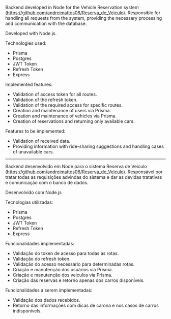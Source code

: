 Backend developed in Node for the Vehicle Reservation system (https://github.com/andreimattos06/Reserva_de_Veiculo). Responsible for handling all requests from the system, providing the necessary processing and communication with the database.

Developed with Node.js.

Technologies used:
* Prisma
* Postgres
* JWT Token
* Refresh Token
* Express


Implemented features:
* Validation of access token for all routes.
* Validation of the refresh token.
* Validation of the required access for specific routes.
* Creation and maintenance of users via Prisma.
* Creation and maintenance of vehicles via Prisma.
* Creation of reservations and returning only available cars.


Features to be implemented:
* Validation of received data.
* Providing information with ride-sharing suggestions and handling cases of unavailable cars.

----------------------------------------------------------------------------------------------------------------------------------------------------------------------------------------------



Backend desenvolvido em Node para o sistema Reserva de Veiculo (https://github.com/andreimattos06/Reserva_de_Veiculo). Responsável por tratar todas as requisições advindas do sistema e dar as devidas tratativas e comunicação com o banco de dados.

Desenvolvido com Node.js

Tecnologias utilizadas:
* Prisma
* Postgres
* JWT Token
* Refresh Token
* Express


Funcionalidades implementadas:
* Validação do token de acesso para todas as rotas.
* Validação do refresh token.
* Validação do acesso necessário para determinadas rotas.
* Criação e manutenção dos usuários via Prisma.
* Criação e manutenção dos veiculos via Prisma.
* Criação das reservas e retorno apenas dos carros disponíveis.


Funcionalidades a serem implementadas:
* Validação dos dados recebidos.
* Retorno das informações com dicas de carona e nos casos de carros indisponívels.
